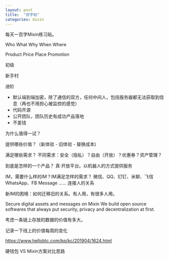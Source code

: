 ```yaml
---
layout: post
title:  "百字帖"
categories: mixin
---
```


每天一百字Mixin练习贴。

Who What Why When Where

Product Price Place Promotion

初级

新手村

进阶

- 默认端到端加密，除了通信的双方，任何中间人，包括服务器都无法获取到信息（再也不用担心被监控的感觉）
- 代码开源
- 公开团队，团队历史有成功产品落地
- 不差钱


为什么值得一试？ 

提供哪些价值？（新体验 - 旧体验 - 替换成本) 

满足哪些需求？ 不同需求：安全（隐私）？自由（开放）？优惠券？资产管理？

到底是怎样的一个产品？ 
真·开放平台。以机器人的方式提供服务

IM，需要什么样的IM？IM满足怎样的需求？
微信、QQ、钉钉、米聊、飞信
WhatsApp、FB Message
…… 连接人的关系

新IM的困境：如何迁移旧的关系。有人用，有很多人用。

Secure digital assets and messages on Mixin
We build open source softwares that always put security, privacy and decentralization at first.

考虑一条链上存放的数据的价值有多大。

记录一下线上的价值每周的变化

https://www.hellobtc.com/kp/kc/201904/1624.html


硬钱包 VS Mixin方案对比思路


